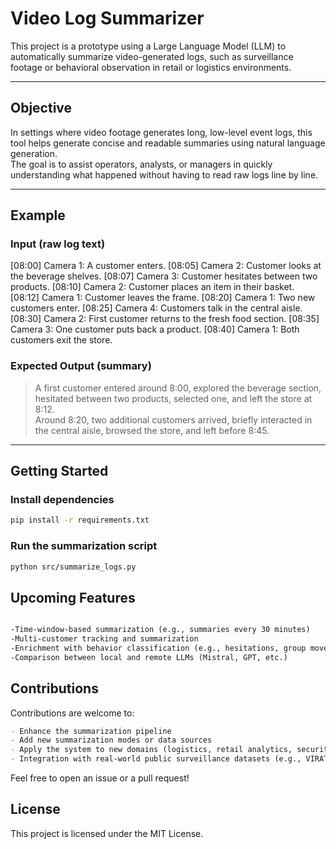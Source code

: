 #  Video Log Summarizer

This project is a prototype using a Large Language Model (LLM) to automatically summarize video-generated logs, such as surveillance footage or behavioral observation in retail or logistics environments.

---

##  Objective

In settings where video footage generates long, low-level event logs, this tool helps generate concise and readable summaries using natural language generation.  
The goal is to assist operators, analysts, or managers in quickly understanding what happened without having to read raw logs line by line.

---
##  Example

###  Input (raw log text)

[08:00] Camera 1: A customer enters.
[08:05] Camera 2: Customer looks at the beverage shelves.
[08:07] Camera 3: Customer hesitates between two products.
[08:10] Camera 2: Customer places an item in their basket.
[08:12] Camera 1: Customer leaves the frame.
[08:20] Camera 1: Two new customers enter.
[08:25] Camera 4: Customers talk in the central aisle.
[08:30] Camera 2: First customer returns to the fresh food section.
[08:35] Camera 3: One customer puts back a product.
[08:40] Camera 1: Both customers exit the store.


###  Expected Output (summary)

> A first customer entered around 8:00, explored the beverage section, hesitated between two products, selected one, and left the store at 8:12.  
> Around 8:20, two additional customers arrived, briefly interacted in the central aisle, browsed the store, and left before 8:45.

---
##  Getting Started

### Install dependencies

```bash
pip install -r requirements.txt
```
### Run the summarization script
```bash
python src/summarize_logs.py
```

## Upcoming Features
```markdown

-Time-window-based summarization (e.g., summaries every 30 minutes)
-Multi-customer tracking and summarization
-Enrichment with behavior classification (e.g., hesitations, group movement)
-Comparison between local and remote LLMs (Mistral, GPT, etc.)
```
##  Contributions

Contributions are welcome to:
```markdown
- Enhance the summarization pipeline
- Add new summarization modes or data sources
- Apply the system to new domains (logistics, retail analytics, security)
- Integration with real-world public surveillance datasets (e.g., VIRAT, UCF-Crime) to test on realistic activity logs
```
Feel free to open an issue or a pull request!

## License

This project is licensed under the MIT License.
